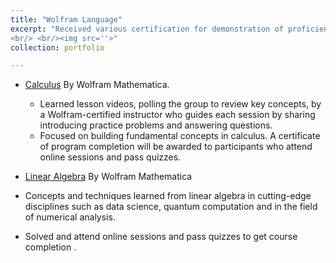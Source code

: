 ```yaml
---
title: "Wolfram Language"
excerpt: "Received various certification for demonstration of proficiency in the Wolfram language.
<br/> <br/><img src=''>"
collection: portfolio

---
```



* [Calculus](https://1drv.ms/f/s!AllCcwLfbSCpiXQzQYf3WehqK1pP?e=dIAZtf) By Wolfram Mathematica.
    * Learned lesson videos, polling the group to review key concepts, by a Wolfram-certified instructor who
    guides each session by sharing introducing practice problems and answering questions.
    *  Focused on building fundamental concepts in calculus. A certificate of program completion will be
    awarded to participants who attend online sessions and pass quizzes.

* [Linear Algebra](https://drive.google.com/file/d/1_OV9pjrkHdzFHuuhxlkypiVSgfU9mKQs/view?usp=sharing) By Wolfram Mathematica
 * Concepts and techniques learned from linear algebra in cutting-edge disciplines such as data science,
quantum computation and in the field of numerical analysis.
 * Solved and attend online sessions and pass quizzes to get course completion .